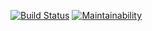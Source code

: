 [![Build Status](https://semaphoreci.com/api/v1/aceweston/ait/branches/develop/badge.svg)](https://semaphoreci.com/aceweston/ait)
[![Maintainability](https://api.codeclimate.com/v1/badges/1c00023dd31f80895b77/maintainability)](https://codeclimate.com/github/antonwestman/ait/maintainability)
